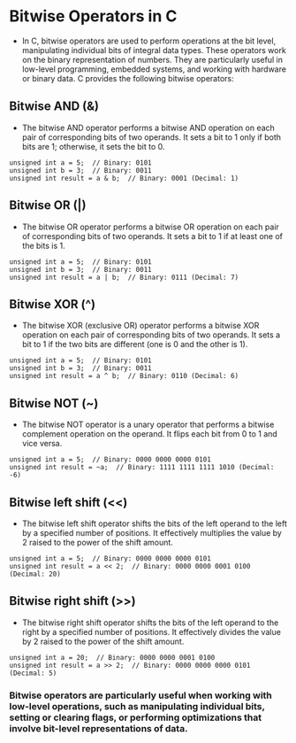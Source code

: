 # Bitwise Operators in C

* In C, bitwise operators are used to perform operations at the bit level, manipulating individual bits of integral data types. These operators work on the binary representation of numbers. They are particularly useful in low-level programming, embedded systems, and working with hardware or binary data. C provides the following bitwise operators:

## Bitwise AND (&)
* The bitwise AND operator performs a bitwise AND operation on each pair of corresponding bits of two operands. It sets a bit to 1 only if both bits are 1; otherwise, it sets the bit to 0.
~~~~
unsigned int a = 5;  // Binary: 0101
unsigned int b = 3;  // Binary: 0011
unsigned int result = a & b;  // Binary: 0001 (Decimal: 1)
~~~~

## Bitwise OR (|)
* The bitwise OR operator performs a bitwise OR operation on each pair of corresponding bits of two operands. It sets a bit to 1 if at least one of the bits is 1.
~~~~
unsigned int a = 5;  // Binary: 0101
unsigned int b = 3;  // Binary: 0011
unsigned int result = a | b;  // Binary: 0111 (Decimal: 7)
~~~~

## Bitwise XOR (^)
* The bitwise XOR (exclusive OR) operator performs a bitwise XOR operation on each pair of corresponding bits of two operands. It sets a bit to 1 if the two bits are different (one is 0 and the other is 1).
~~~~
unsigned int a = 5;  // Binary: 0101
unsigned int b = 3;  // Binary: 0011
unsigned int result = a ^ b;  // Binary: 0110 (Decimal: 6)
~~~~

## Bitwise NOT (~)
* The bitwise NOT operator is a unary operator that performs a bitwise complement operation on the operand. It flips each bit from 0 to 1 and vice versa.
~~~~
unsigned int a = 5;  // Binary: 0000 0000 0000 0101
unsigned int result = ~a;  // Binary: 1111 1111 1111 1010 (Decimal: -6)
~~~~

## Bitwise left shift (<<)
* The bitwise left shift operator shifts the bits of the left operand to the left by a specified number of positions. It effectively multiplies the value by 2 raised to the power of the shift amount.
~~~~
unsigned int a = 5;  // Binary: 0000 0000 0000 0101
unsigned int result = a << 2;  // Binary: 0000 0000 0001 0100 (Decimal: 20)
~~~~

## Bitwise right shift (>>)
* The bitwise right shift operator shifts the bits of the left operand to the right by a specified number of positions. It effectively divides the value by 2 raised to the power of the shift amount.
~~~~
unsigned int a = 20;  // Binary: 0000 0000 0001 0100
unsigned int result = a >> 2;  // Binary: 0000 0000 0000 0101 (Decimal: 5)
~~~~

### Bitwise operators are particularly useful when working with low-level operations, such as manipulating individual bits, setting or clearing flags, or performing optimizations that involve bit-level representations of data.

